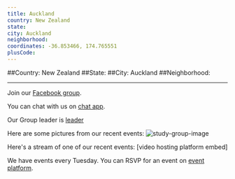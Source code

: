 ```yaml
---
title: Auckland
country: New Zealand
state: 
city: Auckland
neighborhood: 
coordinates: -36.853466, 174.765551
plusCode:
---
```


##Country: New Zealand
##State: 
##City: Auckland
##Neighborhood: 
*****
Join our [Facebook group](https://www.facebook.com/groups/awesome.code.camp).

You can chat with us on [chat app]().

Our Group leader is [leader]()

Here are some pictures from our recent events:
![study-group-image](https://scontent-dft4-2.xx.fbcdn.net/v/t31.0-8/17632373_10211498978606753_9112098305650042382_o.jpg?oh=cba308e6aa218073188f66a1a7f0da78&oe=59982593)

Here's a stream of one of our recent events:
[video hosting platform embed]

We have events every Tuesday. You can RSVP for an event on [event platform]().

